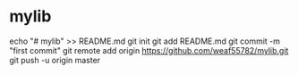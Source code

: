 # mylib
echo "# mylib" >> README.md
git init
git add README.md
git commit -m "first commit"
git remote add origin https://github.com/weaf55782/mylib.git
git push -u origin master
